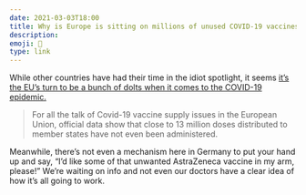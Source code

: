 ```yaml
---
date: 2021-03-03T18:00
title: Why is Europe is sitting on millions of unused COVID-19 vaccines?
description:
emoji: 💉
type: link
---
```


While other countries have had their time in the idiot spotlight, it seems [it’s the EU’s turn to be a bunch of dolts when it comes to the COVID-19 epidemic.][link]

> For all the talk of Covid-19 vaccine supply issues in the European Union, official data show that close to 13 million doses distributed to member states have not even been administered.

Meanwhile, there’s not even a mechanism here in Germany to put your hand up and say, “I’d like some of that unwanted AstraZeneca vaccine in my arm, please!” We’re waiting on info and not even our doctors have a clear idea of how it’s all going to work.

[link]: https://qz.com/1979028/why-are-some-eu-countries-rejecting-astrazeneca-vaccines/
